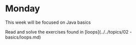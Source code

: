 # Monday

This week will be focused on Java basics

Read and solve the exercises found in [loops](../../topics/02 - basics/loops.md)

